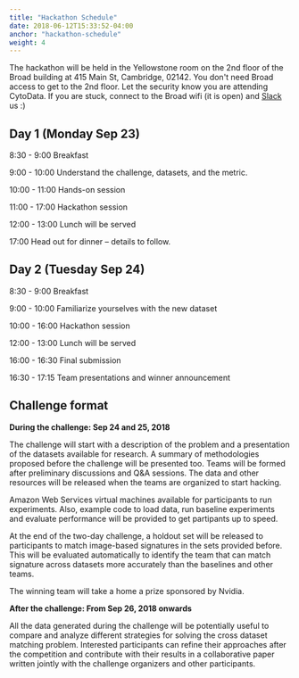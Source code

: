 ```yaml
---
title: "Hackathon Schedule"
date: 2018-06-12T15:33:52-04:00
anchor: "hackathon-schedule"
weight: 4
---
```


The hackathon will be held in the Yellowstone room on the 2nd floor of the Broad building at 415 Main St, Cambridge, 02142. You don't need Broad access to get to the 2nd floor. Let the security know you are attending CytoData. If you are stuck, connect to the Broad wifi (it is open) and [Slack](https://broad.io/cytodata_slack) us :) 

## Day 1 (Monday Sep 23)
8:30 - 9:00
Breakfast 

9:00 - 10:00
Understand the challenge, datasets, and the metric.

10:00 - 11:00 
Hands-on session

11:00 - 17:00 
Hackathon session

12:00 - 13:00 
Lunch will be served

17:00
Head out for dinner – details to follow.


## Day 2 (Tuesday Sep 24)
8:30 - 9:00
Breakfast 

9:00 - 10:00
Familiarize yourselves with the new dataset

10:00 - 16:00 
Hackathon session

12:00 - 13:00 
Lunch will be served

16:00 - 16:30
Final submission

16:30 - 17:15
Team presentations and winner announcement



## Challenge format

**During the challenge: Sep 24 and 25, 2018**

The challenge will start with a description of the problem and a presentation of the datasets available for research. A summary of methodologies proposed before the challenge will be presented too. Teams will be formed after preliminary discussions and Q&A sessions. The data and other resources will be released when the teams are organized to start hacking.

Amazon Web Services virtual machines available for participants to run experiments. Also, example code to load data, run baseline experiments and evaluate performance will be provided to get partipants up to speed.

At the end of the two-day challenge, a holdout set will be released to participants to match image-based signatures in the sets provided before. This will be evaluated automatically to identify the team that can match signature across datasets more accurately than the baselines and other teams. 

The winning team will take a home a prize sponsored by Nvidia. 

**After the challenge: From Sep 26, 2018 onwards**

All the data generated during the challenge will be potentially useful to compare and analyze different strategies for solving the cross dataset matching problem. Interested participants can refine their approaches after the competition and contribute with their results in a collaborative paper written jointly with the challenge organizers and other participants.

